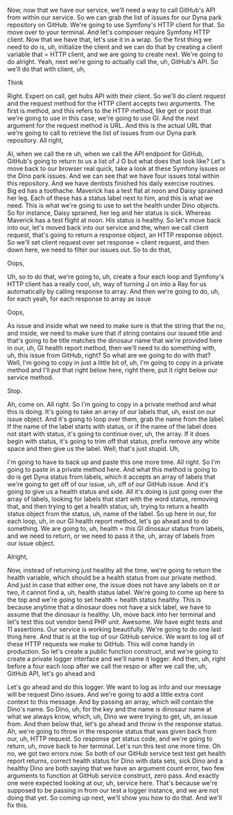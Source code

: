 Now, now that we have our service, we'll need a way to call GitHub's API from within
our service. So we can grab the list of issues for our Dyna park repository on
GitHub. We're going to use Symfony's HTTP client for that. So move over to your
terminal. And let's composer require Symfony HTTP client. Now that we have that,
let's use it in a wrap. So the first thing we need to do is, uh, initialize the
client and we can do that by creating a client variable that = HTTP client, and we
are going to create next. We're going to do alright. Yeah, next we're going to
actually call the, uh, GitHub's API. So we'll do that with client, uh,

Think

Right. Expert on call, get hubs API with their client. So we'll do client request and
the request method for the HTTP client accepts two arguments. The first is method,
and this refers to the HTTP method, like get or post that we're going to use in this
case, we're going to use GI. And the next argument for the request method is URL. And
this is the actual URL that we're going to call to retrieve the list of issues from
our Dyna park repository. All right,

Al, when we call the re uh, when we call the API endpoint for GitHub, GitHub's going
to return to us a list of J O but what does that look like? Let's move back to our
browser real quick, take a look at these Symfony issues or the Dino park issues. And
we can see that we have four issues total within this repository. And we have
dentists finished his daily exercise routines. Big ed has a toothache. Maverick has a
test flat at noon and Daisy sprained her leg. Each of these has a status label next
to him, and this is what we need. This is what we're going to use to set the health
under Dino objects. So for instance, Daisy sprained, her leg and her status is sick.
Whereas Maverick has a test flight at noon. His status is healthy. So let's move back
into our, let's moved back into our service and the, when we call client request,
that's going to return a response object, an HTTP response object. So we'll set
client request over set response = client request, and then down here, we need to
filter our issues out. So to do that,

Oops,

Uh, so to do that, we're going to, uh, create a four each loop and Symfony's HTTP
client has a really cool, uh, way of turning J on into a Ray for us automatically by
calling response to array. And then we're going to do, uh, for each yeah, for each
response to array as issue

Oops,

As issue and inside what we need to make sure is that the string that the no, and
inside, we need to make sure that if string contains our issued title and that's
going to be title matches the dinosaur name that we're provided here in our, uh, GI
health report method, then we'll need to do something with, uh, this issue from
GitHub, right? So what are we going to do with that? Well, I'm going to copy in just
a little bit of, uh, I'm going to copy in a private method and I'll put that right
below here, right there, put it right below our service method.

Stop.

Ah, come on. All right. So I'm going to copy in a private method and what this is
doing. It's going to take an array of our labels that, uh, exist on our issue object.
And it's going to loop over them, grab the name from the label. If the name of the
label starts with status, or if the name of the label does not start with status,
it's going to continue over, uh, the array. If it does begin with status, it's going
to trim off that status, prefix remove any white space and then give us the label.
Well, that's just stupid. Uh,

I'm going to have to back up and paste this one more time. All right. So I'm going to
paste in a private method here. And what this method is going to do is get Dyna
status from labels, which it accepts an array of labels that we're going to get off
of our issue, uh, off of our GitHub issue. And it's going to give us a health status
and side. All it's doing is just going over the array of labels, looking for labels
that start with the word status, removing that, and then trying to get a health
status, uh, trying to return a health status object from the status, uh, name of the
label. So up here in our, for each loop, uh, in our GI health report method, let's go
ahead and to do something. We are going to, uh, health = this GI dinosaur status from
labels, and we need to return, or we need to pass it the, uh, array of labels from
our issue object.

Alright,

Now, instead of returning just healthy all the time, we're going to return the health
variable, which should be a health status from our private method. And just in case
that either one, the issue does not have any labels on it or two, it cannot find a,
uh, health status label. We're going to come up here to the top and we're going to
set health = health status healthy. This is because anytime that a dinosaur does not
have a sick label, we have to assume that the dinosaur is healthy. Uh, move back into
her terminal and let's test this out vendor bend PHP unit. Awesome. We have eight
tests and 11 assertions. Our service is working beautifully. We're going to do one
last thing here. And that is at the top of our GitHub service. We want to log all of
these HTTP requests we make to GitHub. This will come handy in production. So let's
create a public function construct, and we're going to create a private logger
interface and we'll name it logger. And then, uh, right before a four each loop after
we call the respo or after we call the, uh, GitHub API, let's go ahead and

Let's go ahead and do this logger. We want to log as info and our message will be
request Dino issues. And we're going to add a little extra cont context to this
message. And by passing an array, which will contain the Dino's name. So Dino, uh,
for the key and the name is dinosaur name at what we always know, which, uh, Dino we
were trying to get, uh, an issue from. And then below that, let's go ahead and throw
in the response status. Ah, we're going to throw in the response status that was
given back from our, uh, HTTP request. So response get status code, and we're going
to return, uh, move back to her terminal. Let's run this test one more time. Oh no,
we got two errors now. So both of our GitHub service test test get health report
returns, correct health status for Dino with data sets, sick Dino and a healthy Dino
are both saying that we have an argument count error, two few arguments to function
at GitHub service construct, zero pass. And exactly one were expected looking at our,
uh, service here. That's because we're supposed to be passing in from our test a
logger instance, and we are not doing that yet. So coming up next, we'll show you how
to do that. And we'll fix this.

